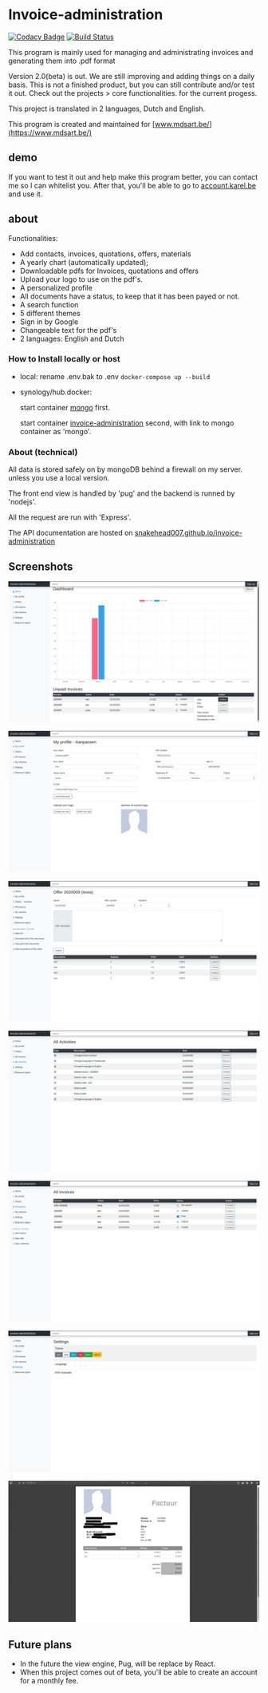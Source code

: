 # Invoice-administration

[![Codacy Badge](https://api.codacy.com/project/badge/Grade/2b050f3946714359aaca43cc883f5115)](https://www.codacy.com/manual/snakehead007/invoice-administration?utm_source=github.com&utm_medium=referral&utm_content=snakehead007/invoice-administration&utm_campaign=Badge_Grade)
[![Build Status](https://travis-ci.com/snakehead007/invoice-administration.svg?branch=master)](https://travis-ci.com/snakehead007/invoice-administration)

This program is mainly used for managing and administrating invoices and generating them into .pdf format

Version 2.0(beta) is out. We are still improving and adding things on a daily basis.
This is not a finished product, but you can still contribute and/or test it out.
Check out the projects > core functionalities. for the current progess.

This project is translated in 2 languages, Dutch and English.

This program is created and maintained for [www.mdsart.be/](https://www.mdsart.be/)

## demo

If you want to test it out and help make this program better, you can contact me so I can whitelist you.
After that, you'll be able to go to [account.karel.be](https://account.karel.be/) and use it.

## about

Functionalities:

-   Add contacts, invoices, quotations, offers, materials
-   A yearly chart (automatically updated);
-   Downloadable pdfs for Invoices, quotations and offers
-   Upload your logo to use on the pdf's. 
-   A personalized profile
-   All documents have a status, to keep that it has been payed or not.
-   A search function
-   5 different themes
-   Sign in by Google
-   Changeable text for the pdf's
-   2 languages: English and Dutch

### How to Install locally or host

-   local: 
       rename .env.bak to .env
      `docker-compose up --build`

-   synology/hub.docker:

     start container [mongo](https://hub.docker.com/_/mongo) first.

     start container [invoice-administration](https://hub.docker.com/repository/docker/snakehead007/invoice-administration) second, with link to mongo container as 'mongo'.

### About (technical)

All data is stored safely on by mongoDB behind a firewall on my server. unless you use a local version.

The front end view is handled by 'pug' and the backend is runned by 'nodejs'.

All the request are run with 'Express'.

The API documentation are hosted on [snakehead007.github.io/invoice-administration](https://snakehead007.github.io/invoice-administration)
  
## Screenshots

![Profile edit page](screenshots/1.png)

![Settings page](screenshots/2.png)

![index page](screenshots/3.png)

![pdf generated invoice ](screenshots/4.png)

![contacts page](screenshots/5.png)

![Invoices and others of 1 contact](screenshots/6.png)

![the chart](screenshots/7.png)

## Future plans

-   In the future the view engine, Pug, will be replace by React.
-   When this project comes out of beta, you'll be able to create an account  for a monthly fee.
